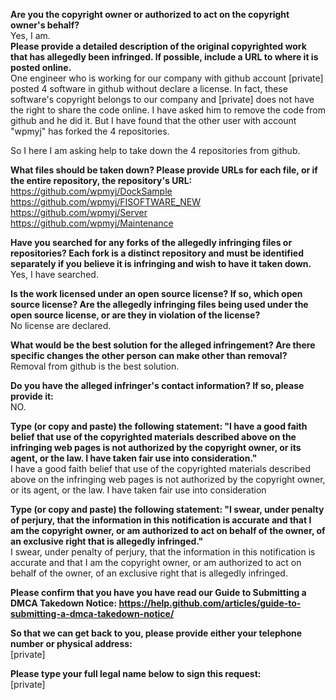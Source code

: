 **Are you the copyright owner or authorized to act on the copyright owner's behalf?**  
Yes, I am.  
**Please provide a detailed description of the original copyrighted work that has allegedly been infringed. If possible, include a URL to where it is posted online.**  
One engineer who is working for our company with github account [private] posted 4 software in github without declare a license. In fact, these software's copyright belongs to our company and [private] does not have the right to share the code online. I have asked him to remove the code from github and he did it. But I have found that the other user with account "wpmyj" has forked the 4 repositories.  

So I here I am asking help to take down the 4 repositories from github.  

**What files should be taken down? Please provide URLs for each file, or if the entire repository, the repository's URL:**  
https://github.com/wpmyj/DockSample  
https://github.com/wpmyj/FISOFTWARE_NEW  
https://github.com/wpmyj/Server  
https://github.com/wpmyj/Maintenance  

**Have you searched for any forks of the allegedly infringing files or repositories? Each fork is a distinct repository and must be identified separately if you believe it is infringing and wish to have it taken down.**  
Yes, I have searched.  

**Is the work licensed under an open source license? If so, which open source license? Are the allegedly infringing files being used under the open source license, or are they in violation of the license?**  
No license are declared.  

**What would be the best solution for the alleged infringement? Are there specific changes the other person can make other than removal?**  
Removal from github is the best solution.  

**Do you have the alleged infringer's contact information? If so, please provide it:**  
NO.  

**Type (or copy and paste) the following statement: "I have a good faith belief that use of the copyrighted materials described above on the infringing web pages is not authorized by the copyright owner, or its agent, or the law. I have taken fair use into consideration."**  
I have a good faith belief that use of the copyrighted materials described above on the infringing web pages is not authorized by the copyright owner, or its agent, or the law. I have taken fair use into consideration  

**Type (or copy and paste) the following statement: "I swear, under penalty of perjury, that the information in this notification is accurate and that I am the copyright owner, or am authorized to act on behalf of the owner, of an exclusive right that is allegedly infringed."**  
I swear, under penalty of perjury, that the information in this notification is accurate and that I am the copyright owner, or am authorized to act on behalf of the owner, of an exclusive right that is allegedly infringed.  

**Please confirm that you have you have read our Guide to Submitting a DMCA Takedown Notice: https://help.github.com/articles/guide-to-submitting-a-dmca-takedown-notice/**  

**So that we can get back to you, please provide either your telephone number or physical address:**  
[private]  

**Please type your full legal name below to sign this request:**  
[private]  
